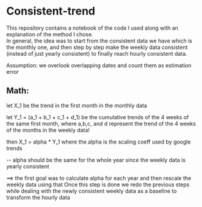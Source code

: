 # Consistent-trend

This repository contains a notebook of the code I used along with an explanation of the method I chose.  
In general, the idea was to start from the consistent data we have which is the monthly one, and then step by step make the weekly data consistent (instead of just yearly consistent) to finally reach hourly consistent data. 

Assumption: we overlook overlapping dates and count them as estimation error 


## Math:
let X_1 be the trend in the first month in the monthly data

let Y_1 = (a_1 + b_1 + c_1 + d_1) be the cumulative trends of the 4 weeks of the same first month, where a,b,c, and d represent the trend of the 4 weeks of the months in the weekly data!

then X_1 = alpha * Y_1 where the alpha is the scaling coeff used by google trends

-- alpha should be the same for the whole year since the weekly data is yearly consistent

==> the first goal was to calculate alpha for each year and then rescale the weekly data using that
Once this step is done we redo the previous steps while dealing with the newly consistent weekly data as a baseline to transform the hourly data
